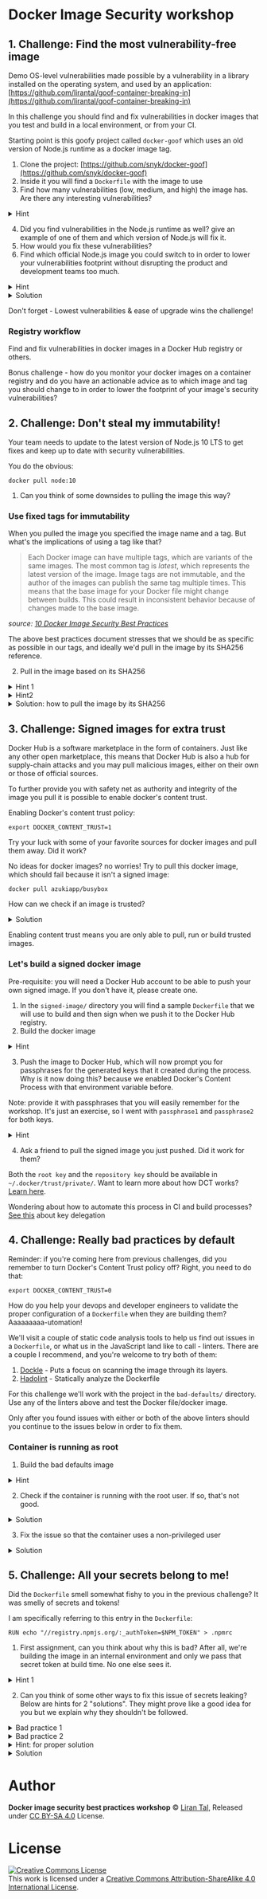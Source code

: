 # Docker Image Security workshop

## 1. Challenge: Find the most vulnerability-free image

Demo OS-level vulnerabilities made possible by a vulnerability in a library installed on the operating system, and used by an application: [https://github.com/lirantal/goof-container-breaking-in](https://github.com/lirantal/goof-container-breaking-in)

In this challenge you should find and fix vulnerabilities in docker images that you test and build in a local environment, or from your CI.

Starting point is this goofy project called `docker-goof` which uses an old version of Node.js runtime as a docker image tag.

1. Clone the project: [https://github.com/snyk/docker-goof](https://github.com/snyk/docker-goof)
2. Inside it you will find a `Dockerfile` with the image to use
3. Find how many vulnerabilities (low, medium, and high) the image has. Are there any interesting vulnerabilities?

<details><summary>Hint</summary>
<br/>

We'll get started with scanning a docker image using the Snyk CLI which is free to use and scan.

### Install the Snyk CLI

You can use the open source Snyk CLI to scan the image.

* [Install Snyk on Windows](https://support.snyk.io/hc/en-us/articles/360003812538#UUID-ac39f35d-8608-e949-613d-24333ced4d42)
* [Install Snyk on macOS](https://support.snyk.io/hc/en-us/articles/360003812538#UUID-876089c6-d195-a81e-4c7a-21354f788306)
* [Install Snyk on Linux](https://github.com/snyk/snyk/releases) and other self-contained executables for Windows and macOS.

See [Snyk CLI install instructions](https://support.snyk.io/hc/en-us/articles/360003812458-Getting-started-with-the-CLI) to get started for the CLI

### Scan a docker image for security vulnerabilities

To scan an image you'll need to pull the docker image to your host locally and then scan it:

```
$ docker pull <image>
$ snyk test --docker <image>
```

<br/>
</details>

4. Did you find vulnerabilities in the Node.js runtime as well? give an example of one of them and which version of Node.js will fix it.
5. How would you fix these vulnerabilities?
6. Find which official Node.js image you could switch to in order to lower your vulnerabilities footprint without disrupting the product and development teams too much.

<details><summary>Hint</summary>
<br/>

If the Snyk CLI is provided with a Dockerfile it will give you a remediation advice so you can make a conscious decision of which image you could move to in order to lower the security vulnerabilities foot-print.

What happens if you provide the Snyk CLI with the Dockerfile as well?

```
snyk test --docker <image> --file=Dockerfile
```


<br/>
</details>

<details><summary>Solution</summary>
<br/>

```
snyk test --docker node:10.4.0 --file=Dockerfile
```

<br/>
</details>

Don't forget -
Lowest vulnerabilities & ease of upgrade wins the challenge!

### Registry workflow

Find and fix vulnerabilities in docker images in a Docker Hub registry or others.

Bonus challenge - how do you monitor your docker images on a container registry and do you have an actionable advice as to which image and tag you should change to in order to lower the footprint of your image's security vulnerabilities?

## 2. Challenge: Don't steal my immutability!

Your team needs to update to the latest version of Node.js 10 LTS to get fixes and keep up to date with security vulnerabilities.

You do the obvious:

```
docker pull node:10
```

1. Can you think of some downsides to pulling the image this way?

### Use fixed tags for immutability

When you pulled the image you specified the image name and a tag. But what's the implications of using a tag like that?

> Each Docker image can have multiple tags, which are variants of the same images. The most common tag is _latest_, which represents the latest version of the image. Image tags are not immutable, and the author of the images can publish the same tag multiple times.
> This means that the base image for your Docker file might change between builds. This could result in inconsistent behavior because of changes made to the base image.

_source: [10 Docker Image Security Best Practices](https://snyk.io/blog/10-docker-image-security-best-practices/)_

The above best practices document stresses that we should be as specific as possible in our tags, and ideally we'd pull in the image by its SHA256 reference.

2. Pull in the image based on its SHA256

<details><summary>Hint 1</summary>
<br/>

If you pulled the `node:10` image, take a look at the output

<br/>
</details>

<details><summary>Hint2</summary>
<br/>

You're looking for the `Digest` key in the output of `docker pull`

<br/>
</details>

<details><summary>Solution: how to pull the image by its SHA256</summary>
<br/>
   
```
docker pull node@sha256:bdc6d102e926b70690ce0cc0b077d450b1b231524a69b874912a9b337c719e6e
```

<br/>
</details>

## 3. Challenge: Signed images for extra trust

Docker Hub is a software marketplace in the form of containers. Just like any other open marketplace, this means that Docker Hub is also a hub for supply-chain attacks and you may pull malicious images, either on their own or those of official sources.

To further provide you with safety net as authority and integrity of the image you pull it is possible to enable docker's content trust.

Enabling Docker's content trust policy:

```
export DOCKER_CONTENT_TRUST=1
```

Try your luck with some of your favorite sources for docker images and pull them away. Did it work?

No ideas for docker images? no worries!
Try to pull this docker image, which should fail because it isn't a signed image:

```
docker pull azukiapp/busybox
```

How can we check if an image is trusted?

<details><summary>Solution</summary>
<br/>
   
```
docker trust inspect --pretty azukiapp/busybox
```

And then inspect the output for a trusted image:

```
docker trust inspect --pretty node:10
```

<br/>
</details>

Enabling content trust means you are only able to pull, run or build trusted images.

### Let's build a signed docker image

Pre-requisite: you will need a Docker Hub account to be able to push your own signed image. If you don't have it, please create one.

1. In the `signed-image/` directory you will find a sample `Dockerfile` that we will use to build and then sign when we push it to the Docker Hub registry.
2. Build the docker image

<details><summary>Hint</summary>
<br/>
   
```
docker build -t lirantal/docker-image-security-workshop:signed .
```

Note: you probably want to change the `lirantal` account to your own.
<br/>

</details>

3. Push the image to Docker Hub, which will now prompt you for passphrases for the generated keys that it created during the process. Why is it now doing this? because we enabled Docker's Content Process with that environment variable before.

Note: provide it with passphrases that you will easily remember for the workshop. It's just an exercise, so I went with `passphrase1` and `passphrase2` for both keys.

<details><summary>Hint</summary>
<br/>
   
```
docker push lirantal/docker-image-security-workshop:signed
```

Note: you probably want to change the `lirantal` account to your own.
<br/>

</details>

4. Ask a friend to pull the signed image you just pushed. Did it work for them?

Both the `root key` and the `repository key` should be available in `~/.docker/trust/private/`. Want to learn more about how DCT works? [Learn here](https://docs.docker.com/engine/security/trust/content_trust/).

Wondering about how to automate this process in CI and build processes? [See this](https://docs.docker.com/engine/security/trust/trust_automation/) about key delegation

## 4. Challenge: Really bad practices by default

Reminder: if you're coming here from previous challenges, did you remember to turn Docker's Content Trust policy off? Right, you need to do that:

```
export DOCKER_CONTENT_TRUST=0
```

How do you help your devops and developer engineers to validate the proper configuration of a `Dockerfile` when they are building them? Aaaaaaaaa-utomation!

We'll visit a couple of static code analysis tools to help us find out issues in a `Dockerfile`, or what us in the JavaScript land like to call - linters. There are a couple I recommend, and you're welcome to try both of them:

1. [Dockle](https://github.com/goodwithtech/dockle) - Puts a focus on scanning the image through its layers.
2. [Hadolint](https://github.com/hadolint/hadolint) - Statically analyze the Dockerfile

For this challenge we'll work with the project in the `bad-defaults/` directory.
Use any of the linters above and test the Docker file/docker image.

Only after you found issues with either or both of the above linters should you continue to the issues below in order to fix them.

### Container is running as root

1. Build the bad defaults image

<details><summary>Hint</summary>
<br/>
   
```
docker build -t best-practices .
```

<br/>
</details>

2. Check if the container is running with the root user. If so, that's not good.

<details><summary>Solution</summary>
<br/>
   
```
docker run -it --rm best-practices:latest sh
```

Inside the container run:

```
whoami
```

<br/>
</details>

3. Fix the issue so that the container uses a non-privileged user

<details><summary>Solution</summary>
<br/>
Update the Dockerfile to make use of the built-in `node` user:
   
```
...
USER node
CMD node index.js
```

Now build the container and run again to check which is user is being used.

<br/>
</details>

## 5. Challenge: All your secrets belong to me!

Did the `Dockerfile` smell somewhat fishy to you in the previous challenge?
It was smelly of secrets and tokens!

I am specifically referring to this entry in the `Dockerfile`:

```
RUN echo "//registry.npmjs.org/:_authToken=$NPM_TOKEN" > .npmrc
```

1. First assignment, can you think about why this is bad?
   After all, we're building the image in an internal environment and only we pass that secret token at build time. No one else sees it.

<details><summary>Hint 1</summary>
<br/>

The `.npmrc` file contains sensitive information, such as a token which is used for read/write for private packages on a registry. If the container is compromised, users will be able to access it.

Can you think of a simple vulnerability in an application that will allow a malicious attacker to easily get to the `.npmrc` file?

You can build it yourself and try:

```
export NPM_TOKEN=<npm token>
docker build -t best-practices --build-arg NPM_TOKEN=$NPM_TOKEN .
```

Now login to the container and validate the value of `.npmrc`:

```
docker run -it --rm best-practices sh
```

<br/>
</details>

2. Can you think of some other ways to fix this issue of secrets leaking? Below are hints for 2 "solutions". They might prove like a good idea for you but we explain why they shouldn't be followed.

<details><summary>Bad practice 1</summary>
<br/>

You remember to remove the token, such as:

```
RUN echo "//registry.npmjs.org/:_authToken=$NPM_TOKEN" > .npmrc
RUN npm install
RUN rm .npmrc
```

Nice, but not really good.
Every `RUN` creates another layer, all of which are later inspect-able and leave a trace. This means that if the image itself is ever leaked or made public then sensitive data exists inside it in the form of the `.npmrc` file.

<br/>
</details>

<details><summary>Bad practice 2</summary>
<br/>

You understand the concept of Docker layers so you put all of this into one command to make sure there's no trace, something like this:

```
RUN echo "//registry.npmjs.org/:_authToken=$NPM_TOKEN" > .npmrc && \
    npm install && \
    rm .npmrc
```

However, Docker has this thing called commits history which it uses to save metadata about the way the image was built and this is why you should never really use environment variables such as build arguments for sensitive storage such as passwords, API keys, tokens.

Read more about [Docker history here](https://docs.docker.com/engine/reference/commandline/history/).

<br/>
</details>

<details><summary>Hint: for proper solution</summary>
<br/>

What if you could create a Docker image without the `.npmrc` file in it?

<br/>
</details>

<details><summary>Solution</summary>
<br/>

Let's use multi-stage builds to fix it!

Update the `Dockerfile` so that the first image is used as a base to install all of our npm dependencies and build what is required. To do that, update the FROM instruction as follows:

```
FROM bitnami/node:latest AS build
```

As well as remove the `CMD` instruction which isn't needed.
Then have another section in the Dockerfile for the "production" image, which should use the app directory which is now ready for use from the previous build image.

Following is an example:

```
FROM bitnami/node:latest
RUN mkdir ~/project
COPY --from=build /app/~/project ~/project
WORKDIR ~/project
CMD node index.js
```

An example of a full multi-stage Node.js docker image build Dockerfile:

```
FROM node:12 AS build
RUN mkdir ~/project
COPY app/. ~/project
WORKDIR ~/project
RUN echo "//registry.npmjs.org/:_authToken=$NPM_TOKEN" > .npmrc
RUN npm install

FROM node:12-slim
RUN mkdir ~/project
COPY app/. ~/project
COPY --from=build /~/project/node_modules ~/project/node_modules
WORKDIR ~/project
CMD node index.js
```

<br/>
</details>

# Author

**Docker image security best practices workshop** © [Liran Tal](https://github.com/lirantal), Released under [CC BY-SA 4.0](./LICENSE) License.

# License

<a rel="license" href="http://creativecommons.org/licenses/by-sa/4.0/"><img alt="Creative Commons License" style="border-width:0" src="https://i.creativecommons.org/l/by-sa/4.0/88x31.png" /></a><br />This work is licensed under a <a rel="license" href="http://creativecommons.org/licenses/by-sa/4.0/">Creative Commons Attribution-ShareAlike 4.0 International License</a>.
